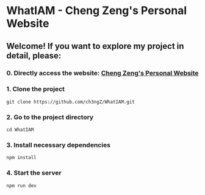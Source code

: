# WhatIAM - Cheng Zeng's Personal Website

## Welcome! If you want to explore my project in detail, please:

### 0. Directly access the website: [Cheng Zeng's Personal Website](https://www.chengzeng.dev/)

### 1. Clone the project

```
git clone https://github.com/ch3ngZ/WhatIAM.git
```

### 2. Go to the project directory

```
cd WhatIAM
```

### 3. Install necessary dependencies

```
npm install
```

### 4. Start the server

```
npm run dev
```
